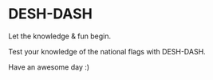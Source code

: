 # DESH-DASH 

Let the knowledge & fun begin.

Test your knowledge of the national flags with DESH-DASH.

Have an awesome day :)

